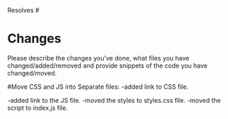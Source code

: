 Resolves #

# Changes

Please describe the changes you've done, what files you have changed/added/removed and provide snippets of the code you have changed/moved.

#Move CSS and JS into Separate files:
-added link to CSS file.
<link rel="stylesheet" href="styles.css">
-added link to the JS file.
<script src="index.js"></script>
-moved the styles to styles.css file.
-moved the script to index.js file.
